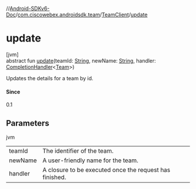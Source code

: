 //[Android-SDKv6-Doc](../../../index.md)/[com.ciscowebex.androidsdk.team](../index.md)/[TeamClient](index.md)/[update](update.md)

# update

[jvm]\
abstract fun [update](update.md)(teamId: [String](https://kotlinlang.org/api/latest/jvm/stdlib/kotlin/-string/index.html), newName: [String](https://kotlinlang.org/api/latest/jvm/stdlib/kotlin/-string/index.html), handler: [CompletionHandler](../../com.ciscowebex.androidsdk/-completion-handler/index.md)&lt;[Team](../-team/index.md)&gt;)

Updates the details for a team by id.

#### Since

0.1

## Parameters

jvm

| | |
|---|---|
| teamId | The identifier of the team. |
| newName | A user-friendly name for the team. |
| handler | A closure to be executed once the request has finished. |
